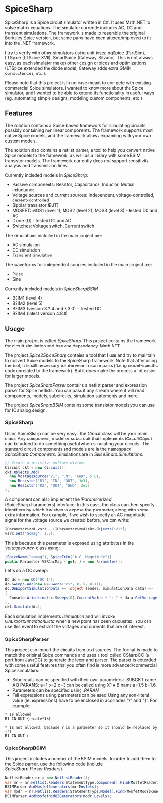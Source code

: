 # SpiceSharp
SpiceSharp is a Spice circuit simulator written in C#. It uses Math.NET to solve matrix equations. The simulator currently includes AC, DC and transient simulations. The framework is made to resemble the original Berkeley Spice version, but some parts have been altered/improved to fit into the .NET framework.

I try to verify with other simulators using unit tests: ngSpice (PartSim), LTSpice (LTSpice XVII), SmartSpice (Gateway, Silvaco). This is not always easy, as each simulator makes other design choices and optimizations (LTSpice extended the diode model, Gateway adds extra GMIN conductances, etc.).

Please note that this project is in no case meant to compete with existing commercial Spice simulators. I wanted to know more about the  Spice simulator, and I wanted to be able to extend its functionality in useful ways (eg. automating simple designs, modeling custom components, etc.)

## Features
The solution contains a Spice-based framework for simulating circuits possibly containing nonlinear components. The framework supports most native Spice models, and the framework allows expanding with your own custom models.

The solution also contains a netlist parser, a tool to help you convert native Spice models to the framework, as well as a library with some BSIM transistor models.
The framework currently does *not* support sensitivity analysis and transmission lines.

Currently included models in *SpiceSharp*:
- Passive components: Resistor, Capacitance, Inductor, Mutual inductance
- Voltage sources and current sources: Independent, voltage-controlled, current-controlled
- Bipolar transistor (BJT)
- MOSFET: MOS1 (level 1), MOS2 (level 2), MOS3 (level 3) - tested DC and AC
- Diode (D) - tested DC and AC
- Switches: Voltage switch, Current switch

The simulations included in the main project are:
- AC simulation
- DC simulation
- Transient simulation

The waveforms for independent sources included in the main project are:
- Pulse
- Sine

Currently included models in *SpiceSharpBSIM*
- BSIM1 (level 4)
- BSIM2 (level 5)
- BSIM3 (version 3.2.4 and 3.3.0) - Tested DC
- BSIM4 (latest version 4.8.0)

## Usage
The main project is called *SpiceSharp*. This project contains the framework for circuit simulation and has one dependency: Math.NET.

The project *Spice2SpiceSharp* contains a tool that I use and try to maintain to convert Spice models to the SpiceSharp framework. Note that after using the tool, it is still necessary to intervene in some parts (fixing model-specific code unrelated to the framework). But it does make the process a lot easier for larger models.

The project *SpiceSharpParser* contains a netlist parser and expression parser for Spice netlists. You can pass it any stream where it will read components, models, subcircuits, simulation statements and more.

The project *SpiceSharpBSIM* contains some transistor models you can use for IC analog design.

### SpiceSharp
Using SpiceSharp can be very easy. The *Circuit* class will be your main class. Any component, model or subcircuit that implements *ICircuitObject* can be added to do something useful when simulating your circuits.
The standard circuit components and models are in the namespace *SpiceSharp.Components*. Simulations are in *SpiceSharp.Simulations*.
```C#
// Create a resistive voltage divider
Circuit ckt = new Circuit();
ckt.Objects.Add(
  new Voltagesource("V1", "IN", "GND", 5.0),
  new Resistor("R1", "IN", "OUT", 1e3),
  new Resistor("R2", "OUT", "GND", 2e3)
);
```

A component can also implement the *IParameterized* (SpiceSharp.Parameters) interface. In this case, the class can then specify identifiers by which it wishes to expose the parameter, along with some extra information. For example, if we wish to specify an AC magnitude signal for the voltage source we created before, we can write:
```C#
IParameterized vsrc = (IParameterized)ckt.Objects["V1"];
vsrc.Set("acmag", 1.0);
```
This is because this parameter is exposed using attributes in the *Voltagesource*-class using:
```C#
[SpiceName("acmag"), SpiceInfo("A.C. Magnitude")]
public Parameter VSRCacMag { get; } = new Parameter();
```

Let's do a DC sweep:
```C#
DC dc = new DC("DC 1");
dc.Sweeps.Add(new DC.Sweep("V1", 0, 5, 0.1));
dc.OnExportSimulationData += (object sender, SimulationData data) =>
{
  Console.WriteLine(dc.Sweeps[0].CurrentValue + ": " + data.GetVoltage("OUT"));
};
ckt.Simulate(dc);
```
Each simulation implements *ISimulation* and will invoke *OnExportSimulationData* when a new point has been calculated. You can use this event to extract the voltages and currents that are of interest.

### SpiceSharpParser
This project can import the circuits from text sources. The format is made to match the original Spice commands and uses a tool called CSharpCC (a port from JavaCC) to generate the lexer and parser.
The parser is extended with some useful features that you often find in more advanced/commercial Spice simulators:
- Subcircuits can be specified with their own parameters: .SUBCKT name A B PARAMS: a=1 b=2 c=3 can be called using X1 A B name a=1.5 b=1.6.
- Parameters can be specified using *.PARAM*
- Full expressions using parameters can be used
Using any non-literal value (ie. expressions) have to be enclosed in accolades "{" and "}". For example:
```
* Is allowed
R1 IN OUT {rscale*1k}

* Is not allowed, because r is a parameter so it should be replaced by {r}
R1 IN OUT r
```

### SpiceSharpBSIM
This project includes a number of the BSIM models. In order to add them to the Spice parser, use the following code (include *SpiceSharp.Parser.Readers*).
```C#
NetlistReader nr = new NetlistReader();
var mr = nr.Netlist.Readers[StatementType.Component].Find<MosfetReader>();
BSIMParser.AddMosfetGenerators(mr.Mosfets);
var modr = nr.Netlist.Readers[StatementType.Model].Find<MosfetModelReader>();
BSIMParser.AddMosfetModelGenerators(modr.Levels);
```
